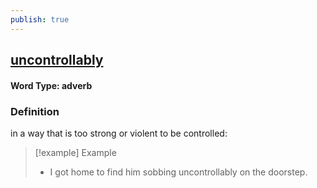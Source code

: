 ```yaml
---
publish: true
---
```

## [uncontrollably](https://dictionary.cambridge.org/dictionary/english/uncontrollably)

#### Word Type: adverb
### Definition
in a way that is too strong or violent to be controlled:

>[!example] Example
> - I got home to find him sobbing uncontrollably on the doorstep.
